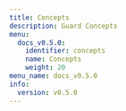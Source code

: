 ```yaml
---
title: Concepts
description: Guard Concepts
menu:
  docs_v0.5.0:
    identifier: concepts
    name: Concepts
    weight: 20
menu_name: docs_v0.5.0
info:
  version: v0.5.0
---
```


